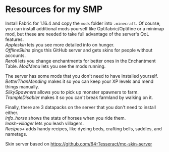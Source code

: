 # Resources for my SMP

Install Fabric for 1.16.4 and copy the `mods` folder into `.minecraft`. Of course, you can install additional mods yourself like Optifabric/Optifine or a minimap mod, but these are needed to take full advantage of the server's QoL features.  
_Appleskin_ lets you see more detailed info on hunger.  
_OfflineSkins_ pings this GitHub server and gets skins for people without accounts.  
_Reroll_ lets you change enchantments for better ones in the Enchantment Table.
_ModMenu_ lets you see the mods running.

The server has some mods that you don't need to have installed yourself.  
_BetterThanMending_ makes it so you can keep your XP levels and mend things manually.  
_SilkySpawners_ allows you to pick up monster spawners to farm.  
_TrampleDisabler_ makes it so you can't break farmland by walking on it.

Finally, there are 3 datapacks on the server that you don't need to install either.  
_info_horse_ shows the stats of horses when you ride them.  
_leash-villager_ lets you leash villagers.  
_Recipes+_ adds handy recipes, like dyeing beds, crafting bells, saddles, and nametags.

Skin server based on https://github.com/64-Tesseract/mc-skin-server